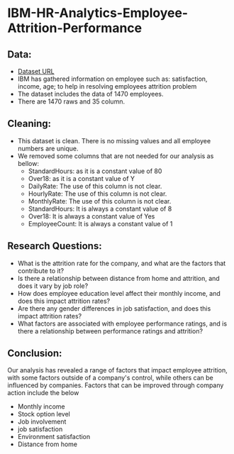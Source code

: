 # IBM-HR-Analytics-Employee-Attrition-Performance
## Data:
* [Dataset URL]([https://www.example.com](https://www.kaggle.com/datasets/pavansubhasht/ibm-hr-analytics-attrition-dataset))
* IBM has gathered information on employee such as: satisfaction, income, age; to help in resolving employees attrition problem
* The dataset includes the data of 1470 employees.
* There are 1470 raws and 35 column.

## Cleaning:
* This dataset is clean. There is no missing values and all employee numbers are unique.
* We removed some columns that are not needed for our analysis as bellow:
  - StandardHours: as it is a constant value of 80
  - Over18: as it is a constant value of Y
  - DailyRate: The use of this column is not clear.
  - HourlyRate: The use of this column is not clear.
  - MonthlyRate: The use of this column is not clear.
  - StandardHours: It is always a constant value of 8
  - Over18: It is always a constant value of Yes
  - EmployeeCount: It is always a constant value of 1

## Research Questions:
* What is the attrition rate for the company, and what are the factors that contribute to it?
* Is there a relationship between distance from home and attrition, and does it vary by job role?
* How does employee education level affect their monthly income, and does this impact attrition rates?
* Are there any gender differences in job satisfaction, and does this impact attrition rates?
* What factors are associated with employee performance ratings, and is there a relationship between performance ratings and attrition?

## Conclusion:
Our analysis has revealed a range of factors that impact employee attrition, with some factors outside of a company's control, while others can be influenced by companies. Factors that can be improved through company action include the below 
- Monthly income
- Stock option level
- Job involvement
- job satisfaction
- Environment satisfaction
- Distance from home



